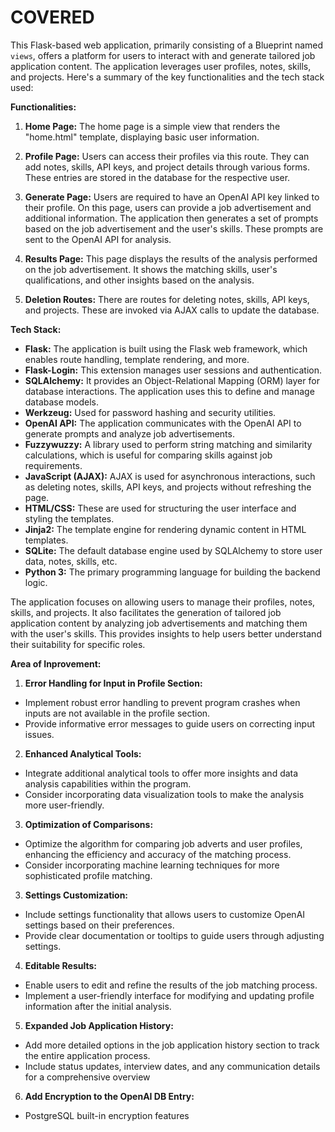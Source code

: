 # COVERED

This Flask-based web application, primarily consisting of a Blueprint named `views`, offers a platform for users to interact with and generate tailored job application content. The application leverages user profiles, notes, skills, and projects. Here's a summary of the key functionalities and the tech stack used:

**Functionalities:**
1. **Home Page:** The home page is a simple view that renders the "home.html" template, displaying basic user information.

2. **Profile Page:** Users can access their profiles via this route. They can add notes, skills, API keys, and project details through various forms. These entries are stored in the database for the respective user.

3. **Generate Page:** Users are required to have an OpenAI API key linked to their profile. On this page, users can provide a job advertisement and additional information. The application then generates a set of prompts based on the job advertisement and the user's skills. These prompts are sent to the OpenAI API for analysis.

4. **Results Page:** This page displays the results of the analysis performed on the job advertisement. It shows the matching skills, user's qualifications, and other insights based on the analysis.

5. **Deletion Routes:** There are routes for deleting notes, skills, API keys, and projects. These are invoked via AJAX calls to update the database.

**Tech Stack:**
- **Flask:** The application is built using the Flask web framework, which enables route handling, template rendering, and more.
- **Flask-Login:** This extension manages user sessions and authentication.
- **SQLAlchemy:** It provides an Object-Relational Mapping (ORM) layer for database interactions. The application uses this to define and manage database models.
- **Werkzeug:** Used for password hashing and security utilities.
- **OpenAI API:** The application communicates with the OpenAI API to generate prompts and analyze job advertisements.
- **Fuzzywuzzy:** A library used to perform string matching and similarity calculations, which is useful for comparing skills against job requirements.
- **JavaScript (AJAX):** AJAX is used for asynchronous interactions, such as deleting notes, skills, API keys, and projects without refreshing the page.
- **HTML/CSS:** These are used for structuring the user interface and styling the templates.
- **Jinja2:** The template engine for rendering dynamic content in HTML templates.
- **SQLite:** The default database engine used by SQLAlchemy to store user data, notes, skills, etc.
- **Python 3:** The primary programming language for building the backend logic.

The application focuses on allowing users to manage their profiles, notes, skills, and projects. It also facilitates the generation of tailored job application content by analyzing job advertisements and matching them with the user's skills. This provides insights to help users better understand their suitability for specific roles.

**Area of Inprovement:**

1. **Error Handling for Input in Profile Section:**
- Implement robust error handling to prevent program crashes when inputs are not available in the profile section.
- Provide informative error messages to guide users on correcting input issues.

2. **Enhanced Analytical Tools:**
- Integrate additional analytical tools to offer more insights and data analysis capabilities within the program.
- Consider incorporating data visualization tools to make the analysis more user-friendly.

3. **Optimization of Comparisons:**
- Optimize the algorithm for comparing job adverts and user profiles, enhancing the efficiency and accuracy of the matching process.
- Consider incorporating machine learning techniques for more sophisticated profile matching.

3. **Settings Customization:**
- Include settings functionality that allows users to customize OpenAI settings based on their preferences.
- Provide clear documentation or tooltips to guide users through adjusting settings.

4. **Editable Results:**
- Enable users to edit and refine the results of the job matching process.
- Implement a user-friendly interface for modifying and updating profile information after the initial analysis.

5. **Expanded Job Application History:**
- Add more detailed options in the job application history section to track the entire application process.
- Include status updates, interview dates, and any communication details for a comprehensive overview

6. **Add Encryption to the OpenAI DB Entry:**
- PostgreSQL built-in encryption features
